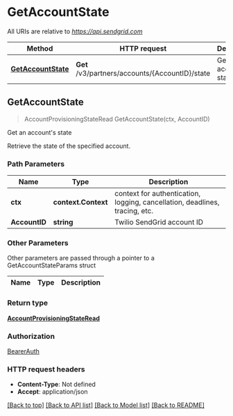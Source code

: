 # GetAccountState

All URIs are relative to *https://api.sendgrid.com*

Method | HTTP request | Description
------------- | ------------- | -------------
[**GetAccountState**](GetAccountState.md#GetAccountState) | **Get** /v3/partners/accounts/{AccountID}/state | Get an account&#39;s state



## GetAccountState

> AccountProvisioningStateRead GetAccountState(ctx, AccountID)

Get an account's state

Retrieve the state of the specified account.

### Path Parameters


Name | Type | Description
------------- | ------------- | -------------
**ctx** | **context.Context** | context for authentication, logging, cancellation, deadlines, tracing, etc.
**AccountID** | **string** | Twilio SendGrid account ID

### Other Parameters

Other parameters are passed through a pointer to a GetAccountStateParams struct


Name | Type | Description
------------- | ------------- | -------------

### Return type

[**AccountProvisioningStateRead**](AccountProvisioningStateRead.md)

### Authorization

[BearerAuth](../README.md#BearerAuth)

### HTTP request headers

- **Content-Type**: Not defined
- **Accept**: application/json

[[Back to top]](#) [[Back to API list]](../README.md#documentation-for-api-endpoints)
[[Back to Model list]](../README.md#documentation-for-models)
[[Back to README]](../README.md)

